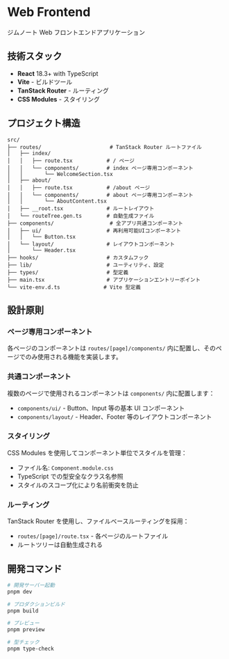 # Web Frontend

ジムノート Web フロントエンドアプリケーション

## 技術スタック

- **React** 18.3+ with TypeScript
- **Vite** - ビルドツール
- **TanStack Router** - ルーティング
- **CSS Modules** - スタイリング

## プロジェクト構造

```
src/
├── routes/                      # TanStack Router ルートファイル
│   ├── index/
│   │   ├── route.tsx           # / ページ
│   │   └── components/         # index ページ専用コンポーネント
│   │       └── WelcomeSection.tsx
│   ├── about/
│   │   ├── route.tsx           # /about ページ
│   │   └── components/         # about ページ専用コンポーネント
│   │       └── AboutContent.tsx
│   ├── __root.tsx              # ルートレイアウト
│   └── routeTree.gen.ts        # 自動生成ファイル
├── components/                  # 全アプリ共通コンポーネント
│   ├── ui/                     # 再利用可能UIコンポーネント
│   │   └── Button.tsx
│   └── layout/                 # レイアウトコンポーネント
│       └── Header.tsx
├── hooks/                      # カスタムフック
├── lib/                        # ユーティリティ、設定
├── types/                      # 型定義
├── main.tsx                    # アプリケーションエントリーポイント
└── vite-env.d.ts              # Vite 型定義
```

## 設計原則

### ページ専用コンポーネント

各ページのコンポーネントは `routes/[page]/components/` 内に配置し、そのページでのみ使用される機能を実装します。

### 共通コンポーネント

複数のページで使用されるコンポーネントは `components/` 内に配置します：

- `components/ui/` - Button、Input 等の基本 UI コンポーネント
- `components/layout/` - Header、Footer 等のレイアウトコンポーネント

### スタイリング

CSS Modules を使用してコンポーネント単位でスタイルを管理：

- ファイル名: `Component.module.css`
- TypeScript での型安全なクラス名参照
- スタイルのスコープ化により名前衝突を防止

### ルーティング

TanStack Router を使用し、ファイルベースルーティングを採用：

- `routes/[page]/route.tsx` - 各ページのルートファイル
- ルートツリーは自動生成される

## 開発コマンド

```bash
# 開発サーバー起動
pnpm dev

# プロダクションビルド
pnpm build

# プレビュー
pnpm preview

# 型チェック
pnpm type-check
```
